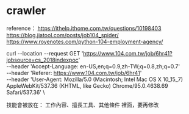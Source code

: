 # crawler

<!-- https://codertw.com/%E7%A8%8B%E5%BC%8F%E8%AA%9E%E8%A8%80/30332/ -->


reference：
https://ithelp.ithome.com.tw/questions/10198403
https://blog.jiatool.com/posts/job104_spider/
https://www.royenotes.com/python-104-employment-agency/

curl --location --request GET 'https://www.104.com.tw/job/6hr41?jobsource=cs_2018indexpoc' \
--header 'Accept-Language: en-US,en;q=0.9,zh-TW;q=0.8,zh;q=0.7' \
--header 'Referer: https://www.104.com.tw/job/6hr41' \
--header 'User-Agent: Mozilla/5.0 (Macintosh; Intel Mac OS X 10_15_7) AppleWebKit/537.36 (KHTML, like Gecko) Chrome/95.0.4638.69 Safari/537.36' \

<!-- Notes -->
技能會被放在： 工作內容、擅長工具、其他條件 裡面，要再修改